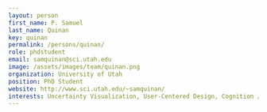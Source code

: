 ```yaml
---
layout: person
first_name: P. Samuel
last_name: Quinan
key: quinan
permalink: /persons/quinan/
role: phdstudent
email: samquinan@sci.utah.edu
image: /assets/images/team/quinan.png
organization: University of Utah
position: PhD Student
website: http://www.sci.utah.edu/~samquinan/
interests: Uncertainty Visualization, User-Centered Design, Cognition / Decision-Making, Color
---
```

